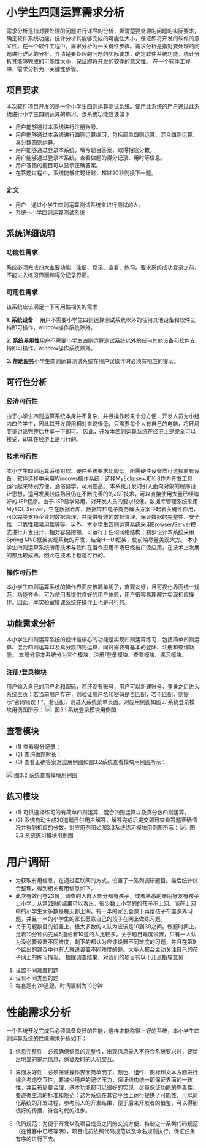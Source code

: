 # 小学生四则运算需求分析
需求分析是指对要处理的问题进行详尽的分析，弄清楚要处理的问题的实际要求，确定软件系统功能，统计分析其能够完成的可能性大小，保证即将开发的软件的意义性。在一个软件工程中，需求分析为一关键性步骤。需求分析是指对要处理的问题进行详尽的分析，弄清楚要处理的问题的实际要求，确定软件系统功能，统计分析其能够完成的可能性大小，保证即将开发的软件的意义性。
  在一个软件工程中，需求分析为一关键性步骤。
## 项目要求
本次软件项目开发的是一个小学生四则运算测试系统。使用此系统的用户通过此系统进行小学生四则运算的练习。该系统功能应该如下
- 用户能够通过本系统进行注册账号。
- 用户能够通过本系统进行四则运算练习，包括简单四则运算、混合四则运算、真分数四则运算。
- 用户能够通过登录本系统，填写题目答案，取得相应分数。
- 用户能够通过登录本系统，查看做题的得分记录、用时等信息。
- 用户答错的题目可以显示正确答案。
- 在答题过程中，系统能够实现计时，超过20秒则换下一题。

### 定义
- 用户--通过小学生四则运算测试系统来进行测试的人。
- 系统--小学四则运算测试系统

## 系统详细说明
### 功能性需求
系统必须完成四大主要功能：注册、登录、查看、练习。要求系统成功登录之前，不能进入练习界面和得分记录界面。
### 可用性需求
该系统应该满足一下可用性相关的需求

**1. 系统设备：**
用户不需要小学生四则运算测试系统以外的任何其他设备和软件支持即可操作，window操作系统除外。

**2. 系统易用性**用户不需要小学生四则运算测试系统以外的任何其他设备和软件支持即可操作，window操作系统除外。

**3. 帮助服务**小学生四则运算测试系统在用户误操作时必须有相应的提示。

  
##  可行性分析
###  经济可行性
  由于小学生四则运算系统本身并不复杂，并且操作起来十分方便，开发人员为小组内四位学生，因此其开发费用相对来说很低，只需要每个人有自己的电脑，将环境变量讨论完整后共享一下即可。
  因此，开发本四则运算系统在经济上是完全可以接受，即其在经济上是可行的。
###  技术可行性
  本小学生四则运算系统对软、硬件系统要求比较低，所需硬件设备均可选择原有设备，软件选择中采用Windows操作系统，选择MyEclipse+JDK 8作为开发工具，运行起来特别方便，通俗易学，可用性高。
  本系统开发时引入面向对象的程序设计思想，运用发展较成熟且仍在不断完善的的JSP技术，可以直接使用大量已经编好的JSP程序。由于JSP易学易用，对开发人员的要求较低。数据库管理系统采用MySQL Server，它在数据仓库、数据库和电子商务解决方案中起着关键性作用，可以完美支持企业的数据管理，并提供有效的数据管理，保证数据的完整性、安全性、可靠性和易用性等等。另外，本小学生四则运算系统采用Browser/Server模式进行开发设计，相对容易把握，可运行于任何网络结构；初步设计本系统采用Spring MVC框架实现系统的开发，结合H—UI框架，使前端尽量美观大方。
本小学生四则运算系统所用技术与软件在当今应用市场已经被广泛应用，在技术上发展的都比较成熟，因此在技术上也是可行的。
###  操作可行性
  本小学生四则运算系统的操作界面应该简单明了，直观友好，且可视化界面统一规范，功能齐全，可为使用者提供良好的用户体验，用户很容易理解并实现相应操作。因此，本实验室排课系统在操作上也是可行的。
##  功能需求分析
  本小学生四则运算系统的设计最核心的功能是实现四则运算练习，包括简单四则运算、混合四则运算以及真分数四则运算，同时需要有基本的登陆、注册和查询功能。
本部分将本系统分为三个模块，注册/登录模块、查看模块、练习模块。
###  注册/登录模块
  用户输入自己的用户名和密码，若还没有账号，用户可以新建账号，登录之后进入系统主页；若当前用户存在，则验证用户名和密码是否匹配，若不匹配，则提示“密码错误！”，若匹配，则进入系统菜单页面。对应用例图如图3.1系统登录模块用例图所示：
![](index_files/wps320A.tmp1ab52aef-0ece-411d-ad9f-ded813d97798.jpg) 
图3.1 系统登录模块用例图
##  查看模块

  - (1) 查看得分记录；
  - (2) 查询做题时长；
  - (3) 查看正确答案对应用例图如图3.2系统查看模块用例图所示：
  
![](index_files/wps321A.tmp8b968082-2b87-4eed-a5d0-e9a0f9f48d3d.jpg)
图3.2 系统查看模块用例图
##  练习模块
 - (1) 可供选择练习的有简单四则运算、混合四则运算以及真分数四则运算。
  - (2) 系统自动生成20道题目供用户解答，解答完成后提交即可查看答题正确情况并得到相应的分数。对应用例图如图3.3系统练习模块用例图所示：
![](index_files/wps321B.tmp212ece05-1e40-4b78-9abd-8ef80873af45.jpg) 
图3.3 系统练习模块用例图
# 用户调研

- 为获取有用信息，在通过互联网的方式，设置了一系列调研题目。最后统计综合整理，得到相关有用信息如下。
- 此次有效问卷23份，调查的人群大部分都有孩子，或者熟悉的亲朋好友有孩子上小学。从第2题的结果可以看出，很少数上小学的的孩子不上网。而在上网中的小学生大多数是每天都上网。有一半的家长会课下再给孩子布置课外习题，并且一半的小学生的家长愿意自己的孩子在网上做练习题。
- 关于习题数目的设置上，极大多数的人认为应该是10到30之间。做题时间上，觉着10分钟内完成5道或者10道的人比较多。关于题目难度设置，只有一人认为没必要设置不同难度，剩下的都认为应该设置不同难度的习题，并且在第9个给出的建议中也有人就说设置不同难度的题。大多人都会主动关注自己的孩子网上的练习情况。
根据调查结果，对我们的项目有以下几点指导意见：

1. 设置不同难度的题
2. 设有不同类型的题
3. 每套题有20道题，时间限制为15分钟

#  性能需求分析
  一个系统开发完成后必须具备良好的性能，这样才能称得上好的系统，本小学生四则运算系统的性能需求分析如下：

  1. 信息完整性：必须确保信息的完整性，出现信息录入不符合系统要求时，要给出明显的提示信息，保证及时的人机交互。

  2. 界面友好性：必须保证操作界面简单明了，颜色、组件、图标和文本方面进行综合考虑交互性，要减少用户的记忆压力，保证结构统一即保证界面的一致性，并且布局要合理，基本功能都可以很好的实现，尽量保证功能的完善性。
  要遵循主流的标准和规范：这为系统在其它平台上运行提供了可能性，可以简化系统的开发过程，参考前人的开发结果，便于后来开发者的借鉴，可以得到很好的传播，符合时代的进步。
  3. 代码规范：为便于开发以及项目成员之间的交流方便，特制定一系列代码规范（在博客中已经写明），项目成员依照代码规范以及命名规则执行。保证任务有序的进行下去。
